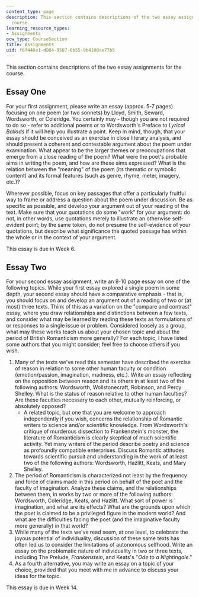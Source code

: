 ```yaml
---
content_type: page
description: This section contains descriptions of the two essay assignments for the
  course.
learning_resource_types:
- Assignments
ocw_type: CourseSection
title: Assignments
uid: f6f440e1-d804-9507-0b55-9b4100ae77b5
---
```


This section contains descriptions of the two essay assignments for the course.

Essay One
---------

For your first assignment, please write an essay (approx. 5-7 pages) focusing on one poem (or two sonnets) by Lloyd, Smith, Seward, Wordsworth, or Coleridge. You certainly may - though you are not required to do so - refer to additional poems or to Wordsworth's Preface to _Lyrical Ballads_ if it will help you illustrate a point. Keep in mind, though, that your essay should be conceived as an exercise in close literary analysis, and should present a coherent and contestable argument about the poem under examination. What appear to be the larger themes or preoccupations that emerge from a close reading of the poem? What were the poet's probable aims in writing the poem, and how are these aims expressed? What is the relation between the "meaning" of the poem (its thematic or symbolic content) and its formal features (such as genre, rhyme, meter, imagery, etc.)?

Wherever possible, focus on key passages that offer a particularly fruitful way to frame or address a question about the poem under discussion. Be as specific as possible, and develop your argument out of your reading of the text. Make sure that your quotations do some "work" for your argument: do not, in other words, use quotations merely to illustrate an otherwise self-evident point; by the same token, do not presume the self-evidence of your quotations, but describe what significance the quoted passage has within the whole or in the context of your argument.

This essay is due in Week 6.

Essay Two
---------

For your second essay assignment, write an 8-10 page essay on one of the following topics. While your first essay explored a single poem in some depth, your second essay should have a comparative emphasis - that is, you should focus on and develop an argument out of a reading of two or (at most) three texts. Think of this as a variation on the "compare and contrast" essay, where you draw relationships and distinctions between a few texts, and consider what may be learned by reading these texts as formulations of or responses to a single issue or problem. Considered loosely as a group, what may these works teach us about your chosen topic and about the period of British Romanticism more generally? For each topic, I have listed some authors that you might consider; feel free to choose others if you wish.

1.  Many of the texts we've read this semester have described the exercise of reason in relation to some other human faculty or condition (emotion/passion, imagination, madness, etc.). Write an essay reflecting on the opposition between reason and its others in at least two of the following authors: Wordsworth, Wollstonecraft, Robinson, and Percy Shelley. What is the status of reason relative to other human faculties? Are these faculties necessary to each other, mutually reinforcing, or absolutely opposed?
    *   A related topic, but one that you are welcome to approach independently if you wish, concerns the relationship of Romantic writers to science and/or scientific knowledge. From Wordsworth's critique of murderous dissection to Frankenstein's monster, the literature of Romanticism is clearly skeptical of much scientific activity. Yet many writers of the period describe poetry and science as profoundly compatible enterprises. Discuss Romantic attitudes towards scientific pursuit and understanding in the work of at least two of the following authors: Wordsworth, Hazlitt, Keats, and Mary Shelley.
2.  The period of Romanticism is characterized not least by the frequency and force of claims made in this period on behalf of the poet and the faculty of imagination. Analyze these claims, and the relationships between them, in works by two or more of the following authors: Wordsworth, Coleridge, Keats, and Hazlitt. What sort of power is imagination, and what are its effects? What are the grounds upon which the poet is claimed to be a privileged figure in the modern world? And what are the difficulties facing the poet (and the imaginative faculty more generally) in that world?
3.  While many of the texts we've read seem, at one level, to celebrate the joyous potential of individuality, discussion of these same texts has often led us to consider the limitations of autonomous selfhood. Write an essay on the problematic nature of individuality in two or three texts, including The Prelude, _Frankenstein_, and Keats's "_Ode to a Nightingale_."
4.  As a fourth alternative, you may write an essay on a topic of your choice, provided that you meet with me in advance to discuss your ideas for the topic.

This essay is due in Week 14.